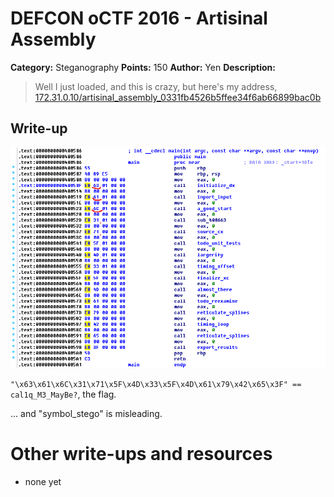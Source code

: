 # DEFCON oCTF 2016 - Artisinal Assembly

**Category:** Steganography
**Points:** 150
**Author:** Yen
**Description:**

> Well I just loaded,
>     and this is crazy,
> but here's my address,
>     [172.31.0.10/artisinal_assembly_0331fb4526b5ffee34f6ab66899bac0b](artisinal_assembly_0331fb4526b5ffee34f6ab66899bac0b)


## Write-up

![Evident](evident.png)

`"\x63\x61\x6C\x31\x71\x5F\x4D\x33\x5F\x4D\x61\x79\x42\x65\x3F" == cal1q_M3_MayBe?`, the flag.

... and "symbol_stego" is misleading.


# Other write-ups and resources

* none yet
